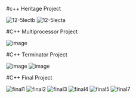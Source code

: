 #c++ Heritage Project

![12-5lectb](https://github.com/ketulpatel01/Lab_Project/assets/142900179/48a9e061-cd2d-4c95-847e-450946d3d9ad)
![12-5lecta](https://github.com/ketulpatel01/Lab_Project/assets/142900179/d5f7dcb7-81ce-490e-a326-b6bccab97508)

#C++ Multiprocessor Project

![image](https://github.com/ketulpatel01/Lab_Project/assets/142900179/debfeb49-9a92-4dc2-b330-8604a2aea8be)


#C++ Terminator Project

![image](https://github.com/ketulpatel01/Lab_Project/assets/142900179/77ceb45d-fed3-4099-8e51-2e3f927846c2)
![image](https://github.com/ketulpatel01/Lab_Project/assets/142900179/2d00e581-910a-41bc-819a-17167c2646b8)


#C++ Final Project

![final1](https://github.com/ketulpatel01/Lab_Project/assets/142900179/0b5d60b0-039b-4c16-8dc3-f93d2ebb82dd)
![final2](https://github.com/ketulpatel01/Lab_Project/assets/142900179/ebd815bc-afde-41f9-b96a-098336ce5b45)
![final3](https://github.com/ketulpatel01/Lab_Project/assets/142900179/4ec25afe-336a-4e50-9391-7cec88d63a83)
![final4](https://github.com/ketulpatel01/Lab_Project/assets/142900179/f6b5bc95-f901-416b-956f-b1f783aad270)
![final5](https://github.com/ketulpatel01/Lab_Project/assets/142900179/5d378511-9651-4379-8412-a033fbb6b962)
![final7](https://github.com/ketulpatel01/Lab_Project/assets/142900179/03843be5-b16b-41ad-965b-bd1503d7f4f3)
